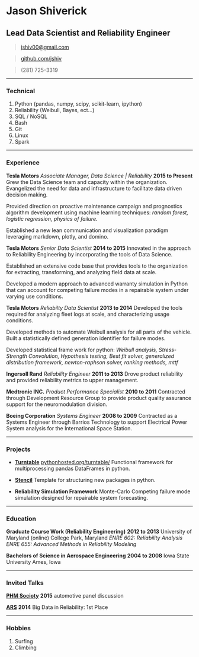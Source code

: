 # Jason Shiverick
## Lead Data Scientist and Reliability Engineer


> [jshiv00@gmail.com](mailto:jshiv00@gmail.com)

> [github.com/jshiv](https://github.com/jshiv)

> (281) 725-3319

------

### Technical

1. Python (pandas, numpy, scipy, scikit-learn, ipython)
1. Reliability (Weibull, Bayes, ect...)
1. SQL / NoSQL
1. Bash
1. Git
1. Linux
1. Spark


------

### Experience

**Tesla Motors** *Associate Manager, Data Science | Reliability* __2015 to Present__
Grew the Data Science team and capacity within the organization. Evangelized the need for data and infrastructure to facilitate data driven decision making.

Provided direction on proactive maintenance campaign and prognostics algorithm development using machine learning techniques: *random forest, logistic regression, physics of failure.*

Established a new lean communication and visualization paradigm leveraging markdown, plotly, and domino.



**Tesla Motors** *Senior Data Scientist* __2014 to 2015__
Innovated in the approach to Reliability Engineering by incorporating the tools of Data Science.

Established an extensive code base that provides tools to the organization for extracting, transforming, and analyzing field data at scale.

Developed a modern approach to advanced warranty simulation in Python that can account for competing failure modes in a repairable system under varying use conditions.




**Tesla Motors** *Reliabilty Data Scientist* __2013 to 2014__
Developed the tools required for analyzing fleet logs at scale, and characterizing usage conditions.

Developed methods to automate Weibull analysis for all parts of the vehicle. Built a statistically defined generation identifier for failure modes.

Developed statistical frame work for python:	*Weibull analysis,	Stress-Strength Convolution,	Hypothesis testing,	Best fit solver, generalized distribution framework, newton-raphson solver,	ranking methods,	mttf*


**Ingersoll Rand** *Reliability Engineer* __2011 to 2013__
Drove product reliability and provided reliability metrics to upper management.


**Medtronic INC.** *Product Performance Specialist* __2010 to 2011__
Contracted through Development Resource Group to provide product quality assurance support for the neuromodulation division.

**Boeing Corporation** *Systems Engineer* __2008 to 2009__
Contracted as a Systems Engineer through Barrios Technology to support Electrical Power System analysis for the International Space Station.


------

### Projects

* **[Turntable](https://github.com/jshiv/turntable)**
	<a href=http://pythonhosted.org/turntable/ class=not-printed>pythonhosted.org/turntable/</a>
	Functional framework for multiprocessing pandas DataFrames in python.

* **[Stencil](https://github.com/jshiv/stencil)**
	Template for structuring new packages in python.

* **Reliability Simulation Framework**
	Monte-Carlo Competing failure mode simulation designed for repairable system forecasting.



------

### Education

**Graduate Course Work (Reliability Engineering)** __2012 to 2013__
		University of Maryland
    (online) College Park, Maryland
*ENRE 602: Reliability Analysis*
*ENRE 655: Advanced Methods in Reliability Modeling*

**Bachelors of Science in Aerospace Engineering** __2004 to 2008__
		Iowa State University
	  Ames, Iowa

-------

### Invited Talks

**[PHM Socioty](https://www.phmsociety.org/)** __2015__ automotive panel discussion

**[ARS](http://www.arsymposium.org/)** __2014__
Big Data in Reliability: 1st Place

-------

### Hobbies
1. Surfing
1. Climbing
